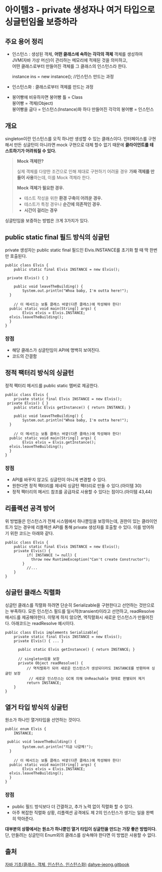 # 아이템3  - private 생성자나 여거 타입으로 싱글턴임을 보증하라


## 주요 용어 정리

- 인스턴스 : 생성된 객체, **어떤 클래스에 속하는 각각의 객체**
객체를 생성하여 JVM(자바 가상 머신)이 관리하는 메모리에 적재된 것을 의미하고,   
어떤 클래스로부터 만들어진 객체를 그 클래스의 인스턴스라 한다.

    instance ins = new instance(); //인스턴스 만드는 과정

- 인스턴스화 : 클래스로부터 객체를 만드는 과정

- 붕어빵에 비유하자면
붕어빵 틀 = Class  
붕어빵 = 객체(Object)  
붕어빵을 굽다 = 인스턴스(Instance)화 하다
만들어진 각각의 붕어빵 = 인스턴스


## 개요

singleton이란 인스턴스를 오직 하나만 생성할 수 있는 클래스이다.
인터페이스를 구현해서 만든 싱글턴이 아니라면 mock 구현으로 대체 할수 없기 때문에 **클라이언트를 테스트하기가 어려워질 수 있다.**
> **Mock 객체란?**
> 
> 실제 객체를 다양한 조건으로 인해 제대로 구현하기 어려울 경우 **가짜 객체를 만들어 사용**하는데, 이를 Mock 객체라 한다.
> 
> **Mock 객체가 필요한 경우.**
> -   테스트 작성을 위한 **환경 구축이 어려운 경우.**
> -   테스트가 특정 경우나 **순간에 의존적인 경우.**
> -   **시간이 걸리는 경우**

싱글턴임을 보증하는 방법은 크게 3가지가 있다.

## public static final 필드 방식의 싱글턴

private 생성자는 public static final 필드인 Elvis.INSTANCE를 초기화 할 때 딱 한번만 호출된다.
```
public class Elvis {  
    public static final Elvis INSTANCE = new Elvis();  
  
 private Elvis() { }  
  
    public void leaveTheBuilding() {  
        System.out.println("Whoa baby, I'm outta here!");  
  }  
  
    // 이 메서드는 보통 클래스 바깥(다른 클래스)에 작성해야 한다!  
  public static void main(String[] args) {  
        Elvis elvis = Elvis.INSTANCE;  
  elvis.leaveTheBuilding();  
  }  
}
```

### 장점
- 해당 클래스가 싱글턴임이 API에 명백히 보여진다.
- 코드의 간결함


##  정적 팩터리 방식의 싱글턴
정적 팩터리 메서드를 public static 멤버로 제공한다.
```
public class Elvis {  
    private static final Elvis INSTANCE = new Elvis();  
 private Elvis() { }  
    public static Elvis getInstance() { return INSTANCE; }  
  
    public void leaveTheBuilding() {  
        System.out.println("Whoa baby, I'm outta here!");  
  }  
  
    // 이 메서드는 보통 클래스 바깥(다른 클래스)에 작성해야 한다!  
  public static void main(String[] args) {  
        Elvis elvis = Elvis.getInstance();  
  elvis.leaveTheBuilding();  
  }  
}
```

### 장점
- API를 바꾸지 않고도 싱글턴이 아니게 변경할 수 있다.
- 원한다면 정적 팩터리를 제네릭 싱글턴 팩터리로 만들 수 있다.(아이템 30)
- 정적 팩터리의 메서드 참조를 공급자로 사용할 수 있다는 점이다.(아이템 43,44)

## 리플렉션 공격 방어

위 방법들은 인스턴스가 전체 시스템에서 하나뿐임을 보장하는데, 권한이 있는 클라이언트가 있는 경우에 리플렉션 API를 통해 private 생성자를 호출할 수 있다. 이를 방어하기 위한 코드는 아래와 같다.

```
public class Elvis {
    public static final Elvis INSTANCE = new Elvis();
    private Elvis() { 
          if( INSTANCE != null) {
            throw new RuntimeException("Can't create Constructor");
        }    
          //... 
    }
}
```


## 싱글턴 클래스 직렬화

싱글턴 클래스를 직렬화 하려면 단순히 Serializable을 구현한다고 선언하는 것만으로는 부족하다. 모든 인스턴스 필드를 일시적(transient)이라고 선언하고, readResolve 매서드를 제공해야한다. 이렇게 하지 않으면, 역직렬화시 새로운 인스턴스가 만들어진다. 아래코드는 readResolve 예시이다.

```
public class Elvis implements Serializable{
    private static final Elvis INSTANCE = new Elvis();
    private Elvis() { ... }

      public static Elvis getInstance() { return INSTANCE; }

      // singleton임을 보장
      private Object readResolve() {
          // 역직렬화가 되어 새로운 인스턴스가 생성되더라도 INSTANCE를 반환하여 싱글턴 보장
           // 새로운 인스턴스는 GC에 의해 UnReachable 형태로 판별되어 제거
          return INSTANCE;
    }
}
```


## 열거 타입 방식의 싱글턴

원소가 하나인 열거타입을 선언하는 것이다.

```
public enum Elvis {  
    INSTANCE;  
  
 public void leaveTheBuilding() {  
        System.out.println("지금 나갈께!");  
  }  
  
    // 이 메서드는 보통 클래스 바깥(다른 클래스)에 작성해야 한다!  
  public static void main(String[] args) {  
        Elvis elvis = Elvis.INSTANCE;  
  elvis.leaveTheBuilding();  
  }  
}
```

### 장점
- public 필드 방식보다 더 간결하고, 추가 노력 없이 직렬화 할 수 있다.
- 아주 복잡한 직렬화 상황, 리플렉션 공격에도 제 2의 인스턴스가 생기는 일을 완벽히 막아준다.



**대부분의 상황에서는 원소가 하나뿐인 열거 타입이 싱글턴을 만드는 가장 좋은 방법이다.**
단, 만들려는 싱글턴이 Enum외의 클래스를 상속해야 한다면 이 방법은 사용할 수 없다.

## 출처
[자바 기초(클래스, 객체, 인스턴스, 인스턴스화)](https://blog.naver.com/hhw1990)
[dahye-jeong.gitbook](https://dahye-jeong.gitbook.io/java/java/effective_java/2021-01-14-singleton)








